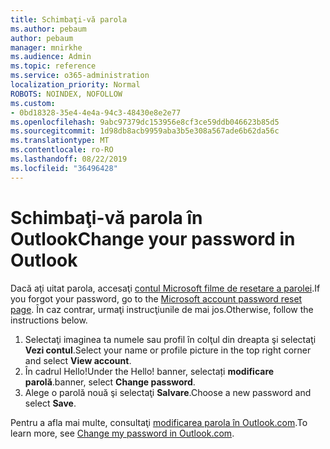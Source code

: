 ```yaml
---
title: Schimbaţi-vă parola
ms.author: pebaum
author: pebaum
manager: mnirkhe
ms.audience: Admin
ms.topic: reference
ms.service: o365-administration
localization_priority: Normal
ROBOTS: NOINDEX, NOFOLLOW
ms.custom:
- 0bd18328-35e4-4e4a-94c3-48430e8e2e77
ms.openlocfilehash: 9abc97379dc153956e8cf3ce59ddb046623b85d5
ms.sourcegitcommit: 1d98db8acb9959aba3b5e308a567ade6b62da56c
ms.translationtype: MT
ms.contentlocale: ro-RO
ms.lasthandoff: 08/22/2019
ms.locfileid: "36496428"
---
```

# <a name="change-your-password-in-outlook"></a><span data-ttu-id="e324b-102">Schimbaţi-vă parola în Outlook</span><span class="sxs-lookup"><span data-stu-id="e324b-102">Change your password in Outlook</span></span>

<span data-ttu-id="e324b-103">Dacă aţi uitat parola, accesaţi [contul Microsoft filme de resetare a parolei](https://go.microsoft.com/fwlink/p/?linkid=841909).</span><span class="sxs-lookup"><span data-stu-id="e324b-103">If you forgot your password, go to the [Microsoft account password reset page](https://go.microsoft.com/fwlink/p/?linkid=841909).</span></span> <span data-ttu-id="e324b-104">În caz contrar, urmaţi instrucţiunile de mai jos.</span><span class="sxs-lookup"><span data-stu-id="e324b-104">Otherwise, follow the instructions below.</span></span>
  
1. <span data-ttu-id="e324b-105">Selectaţi imaginea ta numele sau profil în colţul din dreapta şi selectaţi **Vezi contul**.</span><span class="sxs-lookup"><span data-stu-id="e324b-105">Select your name or profile picture in the top right corner and select **View account**.</span></span>
2. <span data-ttu-id="e324b-106">În cadrul Hello!</span><span class="sxs-lookup"><span data-stu-id="e324b-106">Under the Hello!</span></span> <span data-ttu-id="e324b-107">banner, selectați **modificare parolă**.</span><span class="sxs-lookup"><span data-stu-id="e324b-107">banner, select **Change password**.</span></span>
3. <span data-ttu-id="e324b-108">Alege o parolă nouă şi selectaţi **Salvare**.</span><span class="sxs-lookup"><span data-stu-id="e324b-108">Choose a new password and select **Save**.</span></span>

<span data-ttu-id="e324b-109">Pentru a afla mai multe, consultaţi [modificarea parola în Outlook.com](https://support.office.com/article/2138d690-811c-4545-b2f3-e4dbe80c9735.aspx).</span><span class="sxs-lookup"><span data-stu-id="e324b-109">To learn more, see [Change my password in Outlook.com](https://support.office.com/article/2138d690-811c-4545-b2f3-e4dbe80c9735.aspx).</span></span>